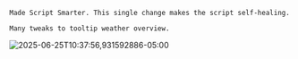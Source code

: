 ```jsonc
Made Script Smarter. This single change makes the script self-healing.

Many tweaks to tooltip weather overview.
```
![2025-06-25T10:37:56,931592886-05:00](https://github.com/user-attachments/assets/6a2695ad-1deb-4447-98d9-7e4947d392bf)



